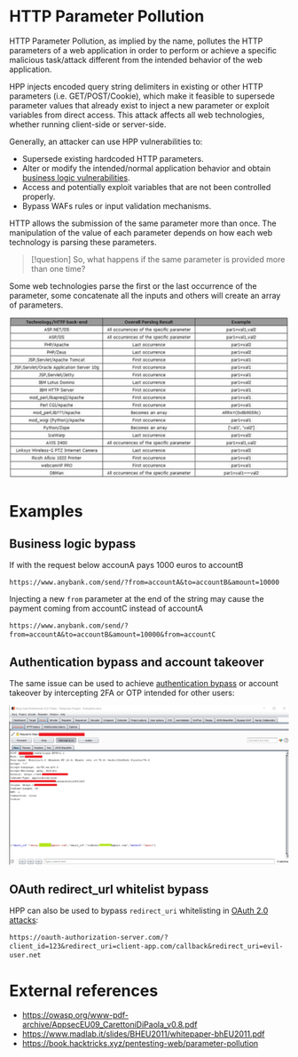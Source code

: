 # HTTP Parameter Pollution
HTTP Parameter Pollution, as implied by the name, pollutes the HTTP parameters of a web application in order to perform or achieve a specific malicious task/attack different from the intended behavior of the web application. 

HPP injects encoded query string delimiters in existing or other HTTP parameters (i.e. GET/POST/Cookie), which make it feasible to supersede parameter values that already exist to inject a new parameter or exploit variables from direct access. This attack affects all web technologies, whether running client-side or server-side.

Generally, an attacker can use HPP vulnerabilities to:
- Supersede existing hardcoded HTTP parameters.
- Alter or modify the intended/normal application behavior and obtain [business logic vulnerabilities](Business%20logic%20vulnerabilities.md).
- Access and potentially exploit variables that are not been controlled properly.
- Bypass WAFs rules or input validation mechanisms.

HTTP allows the submission of the same parameter more than once. The manipulation of the value of each parameter depends on how each web technology is parsing these parameters. 

>[!question]
>So, what happens if the same parameter is provided more than one time?

Some web technologies parse the first or the last occurrence of the parameter, some concatenate all the inputs and others will create an array of parameters.

![|1000](../../zzz_res/attachments/server-parsing.png)

# Examples

## Business logic bypass

If with the request below accounA pays 1000 euros to accountB

```http
https://www.anybank.com/send/?from=accountA&to=accountB&amount=10000
```

Injecting a new `from` parameter at the end of the string may cause the payment coming from accountC instead of accountA

```http
https://www.anybank.com/send/?from=accountA&to=accountB&amount=10000&from=accountC
```

## Authentication bypass and account takeover

The same issue can be used to achieve [authentication bypass](Authentication%20Attacks.md) or account takeover by intercepting 2FA or OTP intended for other users:

![](../../zzz_res/attachments/HPP-OTP.png)

## OAuth redirect_url whitelist bypass

HPP can also be used to bypass `redirect_uri` whitelisting in [OAuth 2.0 attacks](OAuth%202.0%20attacks.md):
```http
https://oauth-authorization-server.com/?client_id=123&redirect_uri=client-app.com/callback&redirect_uri=evil-user.net
```

# External references

- https://owasp.org/www-pdf-archive/AppsecEU09_CarettoniDiPaola_v0.8.pdf
- https://www.madlab.it/slides/BHEU2011/whitepaper-bhEU2011.pdf
- https://book.hacktricks.xyz/pentesting-web/parameter-pollution